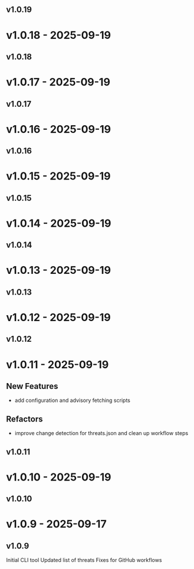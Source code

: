 ## v1.0.19

# v1.0.18 - 2025-09-19





## v1.0.18

# v1.0.17 - 2025-09-19





## v1.0.17

# v1.0.16 - 2025-09-19





## v1.0.16

# v1.0.15 - 2025-09-19





## v1.0.15

# v1.0.14 - 2025-09-19





## v1.0.14

# v1.0.13 - 2025-09-19





## v1.0.13

# v1.0.12 - 2025-09-19





## v1.0.12

# v1.0.11 - 2025-09-19

## New Features
- add configuration and advisory fetching scripts

## Refactors
- improve change detection for threats.json and clean up workflow steps



## v1.0.11

# v1.0.10 - 2025-09-19





## v1.0.10

# v1.0.9 - 2025-09-17





## v1.0.9
Initial CLI tool
Updated list of threats
Fixes for GitHub workflows
